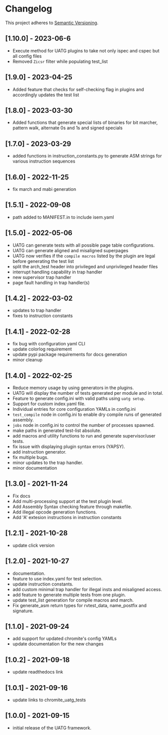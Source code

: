 # Changelog

This project adheres to [Semantic Versioning](https://semver.org/spec/v2.0.0.html).

## [1.10.0] - 2023-06-6
- Execute method for UATG plugins to take not only ispec and cspec but all config files
- Removed `Zicsr` filter while populating test_list

## [1.9.0] - 2023-04-25
- Added feature that checks for self-checking flag in plugins and accordingly updates the test list

## [1.8.0] - 2023-03-30
- Added functions that generate special lists of binaries for bit marcher, pattern walk, alternate 0s and 1s and
  signed specials

## [1.7.0] - 2023-03-29
- added functions in instruction_constants.py to generate ASM strings for various instruction sequences

## [1.6.0] - 2022-11-25
- fix march and mabi generation

## [1.5.1] - 2022-09-08
- path added to MANIFEST.in to include isem.yaml 

## [1.5.0] - 2022-05-06
- UATG can generate tests with all possible page table configurations.
- UATG can generate aligned and misaligned superpages
- UATG now verifies if the ``compile macros`` listed by the plugin are legal before generating the test list
- split the arch_test header into privileged and unprivileged header files
- interrupt handling capability in trap handler
- new supervisor trap handler
- page fault handling in trap handler(s)

## [1.4.2] - 2022-03-02
- updates to trap handler
- fixes to instruction constants

## [1.4.1] - 2022-02-28
- fix bug with configuration yaml CLI
- update colorlog requirement
- update pypi package requirements for docs generation
- minor cleanup

## [1.4.0] - 2022-02-25
- Reduce memory usage by using generators in the plugins.
- UATG will display the number of tests generated per module and in total.
- Feature to generate config.ini with valid paths using ``uatg setup``.
- Support for custom index.yaml file.
- Individual entries for core configuration YAMLs in config.ini
- ``test_compile`` node in config.ini to enable dry compile runs of generated assembly.
- ``jobs`` node in config.ini to control the number of processes spawned.
- make paths in generated test-list absolute.
- add macros and utility functions to run and generate supervisor/user tests.
- fix issue with displaying plugin syntax errors (YAPSY).
- add instruction generator.
- fix multiple bugs.
- minor updates to the trap handler.
- minor documentation

## [1.3.0] - 2021-11-24
- Fix docs
- Add multi-processing support at the test plugin level.
- Add Assembly Syntax checking feature through makefile.
- Add illegal opcode generation functions.
- Add 'A' extesion instructions in instruction constants

## [1.2.1] - 2021-10-28
- update click version

## [1.2.0] - 2021-10-27
- documentation.
- feature to use index.yaml for test selection.
- update instruction constants.
- add custom minimal trap handler for illegal insts and misaligned access.
- add feature to generate multiple tests from one plugin.
- update test_list generation for compile macros and march.
- Fix generate_asm return types for rvtest_data, name_postfix and signature.

## [1.1.0] - 2021-09-24
- add support for updated chromite's config YAMLs
- update documentation for the new changes 

## [1.0.2] - 2021-09-18
- update readthedocs link

## [1.0.1] - 2021-09-16
- update links to chromite_uatg_tests

## [1.0.0] - 2021-09-15
- initial release of the UATG framework.
